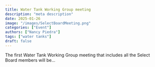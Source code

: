 ```yaml
---
title: Water Tank Working Group meeting 
description: "meta description"
date: 2025-01-26
image: "/images/SelectBoardMeeting.png"
categories: ["Event"]
authors: ["Nancy Piedra"]
tags: ["water tanks"]
draft: false
---
```

The first Water Tank Working Group meeting that includes all the Select Board members will be...
